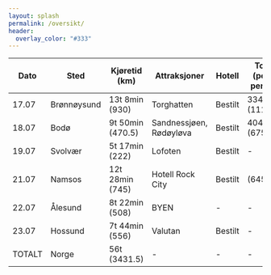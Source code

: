 ```yaml
---
layout: splash
permalink: /oversikt/
header:
  overlay_color: "#333"
---
```


| Dato   | Sted        | Kjøretid (km)    | Attraksjoner            | Hotell  | Tot (per pers) | Hvem     |
| ------ | ----------- | ---------------- | ----------------------- | ------- | -------------- |:-------- |
| 17.07  | Brønnøysund | 13t 8min (930)   | Torghatten              | Bestilt | 3340 (1110)    | J,F,MN   |
| 18.07  | Bodø        | 9t 50min (470.5) | Sandnessjøen, Rødøyløva | Bestilt | 4049 (675)     | Alle     |
| 19.07  | Svolvær     | 5t 17min (222)   | Lofoten                 | Bestilt | -              | J,F,H,MN |
| 21.07  | Namsos      | 12t 28min (745)  | Hotell Rock City        | Bestilt | (645)          | Alle     |
| 22.07  | Ålesund     | 8t 22min (508)   | BYEN                    | -       | -              | -        |
| 23.07  | Hossund     | 7t 44min (556)   | Valutan                 | Bestilt | -              | Alle     |
| TOTALT | Norge       | 56t (3431.5)     | -                       | -       | -              | -        |
